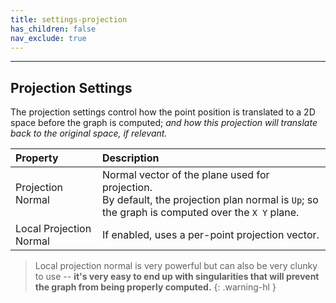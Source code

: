 ```yaml
---
title: settings-projection
has_children: false
nav_exclude: true
---
```


---
## Projection Settings

The projection settings control how the point position is translated to a 2D space before the graph is computed; *and how this projection will translate back to the original space, if relevant.*  

| Property       | Description          |
|:-------------|:------------------|
| Projection Normal           | Normal vector of the plane used for projection.<br>By default, the projection plan normal is `Up`; so the graph is computed over the `X Y` plane.  |
| Local Projection Normal           | If enabled, uses a per-point projection vector.|

> Local projection normal is very powerful but can also be very clunky to use -- **it's very easy to end up with singularities that will prevent the graph from being properly computed.**
{: .warning-hl }